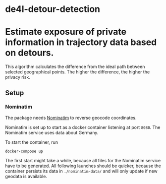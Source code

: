 # de4l-detour-detection

<h1>Estimate exposure of private information in trajectory data based on detours.</h1>
<p>This algorithm calculates the difference from the ideal path between
selected geographical points. The higher the difference, the higher the privacy risk.</p>

## Setup

### Nominatim

The package needs [Nominatim](https://github.com/osm-search/Nominatim) to reverse geocode coordinates.

Nominatim is set up to start as a docker container listening at port `8080`. The Nominatim service uses data about Germany.

To start the container, run

```
docker-compose up
```

The first start might take a while, because all files for the Nominatim service have to be generated. All following launches should be quicker, because the container persists its data in `./nominatim-data/` and will only update if new geodata is available.
